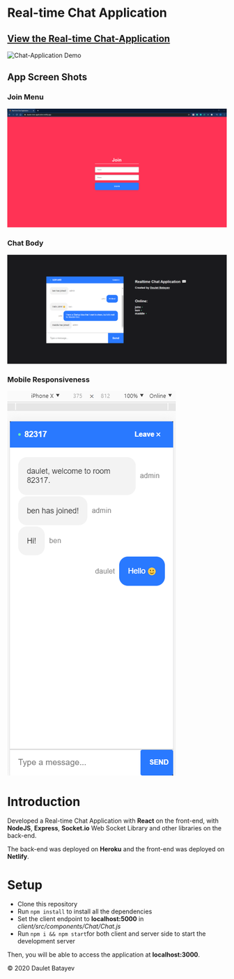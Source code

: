 # Real-time Chat Application

## [View the Real-time Chat-Application](https://daulet-chat-application.netlify.app/)

![Chat-Application Demo](chat-demo/demo.gif)

## App Screen Shots
### Join Menu
![Join View](chat-demo/join.png)

### Chat Body
![Chat View](chat-demo/chat.png)

### Mobile Responsiveness
<div style="align:center"><img src="chat-demo/iPhoneX-view.png" /></div>

# Introduction

Developed a Real-time Chat Application with **React** on the front-end, with **NodeJS**, **Express**, **Socket.io** Web Socket Library and other libraries on the back-end.

The back-end was deployed on **Heroku** and the front-end was deployed on **Netlify**.


# Setup

- Clone this repository
- Run `npm install` to install all the dependencies
- Set the client endpoint to **localhost:5000** in *client/src/components/Chat/Chat.js*
- Run `npm i && npm start`for both client and server side to start the development server

Then, you will be able to access the application at **localhost:3000**.


© 2020 Daulet Batayev
